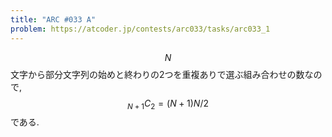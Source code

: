 ```yaml
---
title: "ARC #033 A"
problem: https://atcoder.jp/contests/arc033/tasks/arc033_1
---
```

$$ N $$ 文字から部分文字列の始めと終わりの2つを重複ありで選ぶ組み合わせの数なので, $$ {}_{N+1} C_2 = (N+1)N/2 $$ である.
